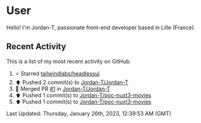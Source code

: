 # User

Hello! I'm Jordan-T, passionate front-end developer based in Lille (France).

## Recent Activity

This is a list of my most recent activity on GitHub.

<!--RECENT_ACTIVITY:start-->
1. ⭐ Starred [tailwindlabs/headlessui](https://github.com/tailwindlabs/headlessui)<br>
2. ⬆️ Pushed 2 commit(s) to [Jordan-T/Jordan-T](https://github.com/Jordan-T/Jordan-T)<br>
3. 🎉 Merged PR [#1](https://github.com/Jordan-T/Jordan-T/pull/1) in [Jordan-T/Jordan-T](https://github.com/Jordan-T/Jordan-T)<br>
4. ⬆️ Pushed 1 commit(s) to [Jordan-T/poc-nuxt3-movies](https://github.com/Jordan-T/poc-nuxt3-movies)<br>
5. ⬆️ Pushed 1 commit(s) to [Jordan-T/poc-nuxt3-movies](https://github.com/Jordan-T/poc-nuxt3-movies)<br>
<!--RECENT_ACTIVITY:end-->

<!--RECENT_ACTIVITY:last_update-->
Last Updated: Thursday, January 26th, 2023, 12:39:53 AM (GMT)
<!--RECENT_ACTIVITY:last_update_end-->
